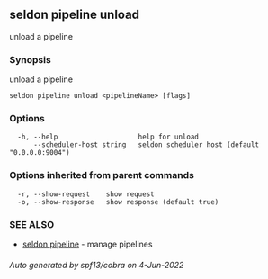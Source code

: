 ## seldon pipeline unload

unload a pipeline

### Synopsis

unload a pipeline

```
seldon pipeline unload <pipelineName> [flags]
```

### Options

```
  -h, --help                    help for unload
      --scheduler-host string   seldon scheduler host (default "0.0.0.0:9004")
```

### Options inherited from parent commands

```
  -r, --show-request    show request
  -o, --show-response   show response (default true)
```

### SEE ALSO

* [seldon pipeline](seldon_pipeline.md)	 - manage pipelines

###### Auto generated by spf13/cobra on 4-Jun-2022
